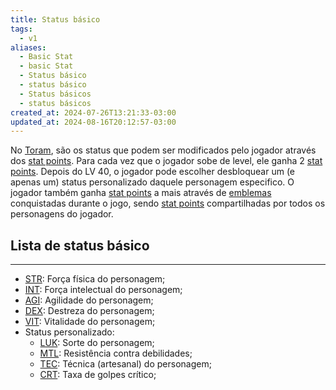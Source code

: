 ```yaml
---
title: Status básico
tags:
  - v1
aliases:
  - Basic Stat
  - basic Stat
  - Status básico
  - status básico
  - Status básicos
  - status básicos
created_at: 2024-07-26T13:21:33-03:00
updated_at: 2024-08-16T20:12:57-03:00
---
```


No [Toram](../../../../rascunhos/2024/07/26/Toram.md), são os status que podem ser modificados pelo jogador através dos [stat points](../../../../ideias/2024/07/09/Toram_stat%20points.md). Para cada vez que o jogador sobe de level, ele ganha 2 [stat points](../../../../ideias/2024/07/09/Toram_stat%20points.md). Depois do LV 40, o jogador pode escolher desbloquear um (e apenas um) status personalizado daquele personagem especifico. O jogador também ganha [stat points](../../../../ideias/2024/07/09/Toram_stat%20points.md) a mais através de [emblemas](../../../../ideias/2024/07/09/Toram_emblemas.md) conquistadas durante o jogo, sendo [stat points](../../../../ideias/2024/07/09/Toram_stat%20points.md) compartilhadas por todos os personagens do jogador.
## Lista de status básico
---
- [STR](../09/Toram_STR.md): Força física do personagem;
- [INT](09/2024-07-09-Toram_INT.md): Força intelectual do personagem;
- [AGI](../../../../ideias/2024/07/09/Toram_AGI.md): Agilidade do personagem; 
- [DEX](../../../../ideias/2024/07/09/Toram_DEX.md): Destreza do personagem; 
- [VIT](../../../../ideias/2024/07/09/Toram_VIT.md): Vitalidade do personagem;
- Status personalizado:
	- [LUK](../../../../ideias/2024/07/09/Toram_LUK.md): Sorte do personagem;
	- [MTL](../../../../ideias/2024/07/09/Toram_MTL.md): Resistência contra debilidades;
	- [TEC](../../../../ideias/2024/07/09/Toram_TEC.md): Técnica (artesanal) do personagem;
	- [CRT](../../../../ideias/2024/07/09/Toram_CRT.md): Taxa de golpes crítico;